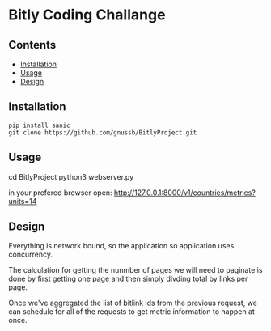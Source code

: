 # Bitly Coding Challange

## Contents
* [Installation](#installation)
* [Usage](#usage)
* [Design](#design)

## Installation
```
pip install sanic
git clone https://github.com/gnussb/BitlyProject.git

```

## Usage
cd BitlyProject
python3 webserver.py

in your prefered browser open:
http://127.0.0.1:8000/v1/countries/metrics?units=14

## Design

Everything is network bound, so the application so application uses concurrency.

The calculation for getting the nunmber of pages we will need to paginate is done by first getting one page and then simply divding total by links per page.

Once we've aggregated the list of bitlink ids from the previous request, we can schedule for all of the requests to get metric information to happen at once.

